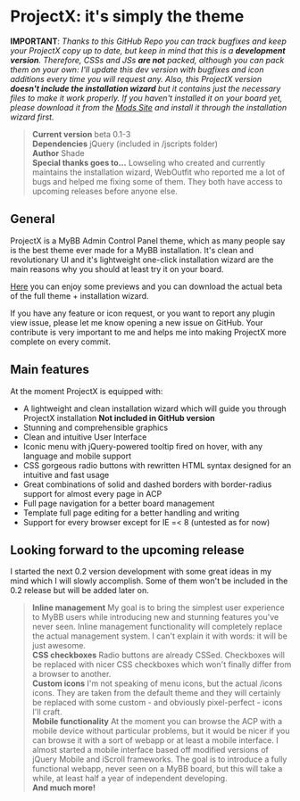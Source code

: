 ProjectX: it's simply the theme
===============================

**IMPORTANT**: *Thanks to this GitHub Repo you can track bugfixes and keep your ProjectX copy up to date, but keep in mind that this is a **development version**. Therefore, CSSs and JSs **are not** packed, although you can pack them on your own: I'll update this dev version with bugfixes and icon additions every time you will request any. Also, this ProjectX version **doesn't include the installation wizard** but it contains just the necessary files to make it work properly. If you haven't installed it on your board yet, please download it from the [Mods Site][1] and install it through the installation wizard first.*

[1]: http://mods.mybb.com/

> **Current version** beta 0.1-3  
> **Dependencies** jQuery (included in /jscripts folder)  
> **Author** Shade  
> **Special thanks goes to...** Lowseling who created and currently maintains the installation wizard, WebOutfit who reported me a lot of bugs and helped me fixing some of them. They both have access to upcoming releases before anyone else.

General
-------

ProjectX is a MyBB Admin Control Panel theme, which as many people say is the best theme ever made for a MyBB installation. It's clean and revolutionary UI and it's lightweight one-click installation wizard are the main reasons why you should at least try it on your board.

[Here][2] you can enjoy some previews and you can download the actual beta of the full theme + installation wizard.

[2]: http://community.mybb.com/thread-129591.html

If you have any feature or icon request, or you want to report any plugin view issue, please let me know opening a new issue on GitHub. Your contribute is very important to me and helps me into making ProjectX more complete on every commit. 

Main features
-------------

At the moment ProjectX is equipped with:

* A lightweight and clean installation wizard which will guide you through ProjectX installation **Not included in GitHub version**
* Stunning and comprehensible graphics
* Clean and intuitive User Interface
* Iconic menu with jQuery-powered tooltip fired on hover, with any language and mobile support
* CSS gorgeous radio buttons with rewritten HTML syntax designed for an intuitive and fast usage
* Great combinations of solid and dashed borders with border-radius support for almost every page in ACP
* Full page navigation for a better board management
* Template full page editing for a better handling and writing
* Support for every browser except for IE =< 8 (untested as for now)

Looking forward to the upcoming release
-----------------------------------

I started the next 0.2 version development with some great ideas in my mind which I will slowly accomplish. Some of them won't be included in the 0.2 release but will be added later on.

> **Inline management** My goal is to bring the simplest user experience to MyBB users while introducing new and stunning features you've never seen. Inline management functionality will completely replace the actual management system. I can't explain it with words: it will be just awesome.  
> **CSS checkboxes** Radio buttons are already CSSed. Checkboxes will be replaced with nicer CSS checkboxes which won't finally differ from a browser to another.  
> **Custom icons** I'm not speaking of menu icons, but the actual /icons icons. They are taken from the default theme and they will certainly be replaced with some custom - and obviously pixel-perfect - icons I'll craft.  
> **Mobile functionality** At the moment you can browse the ACP with a mobile device without particular problems, but it would be nicer if you can browse it with a sort of webapp or at least a mobile interface. I almost started a mobile interface based off modified versions of jQuery Mobile and iScroll frameworks. The goal is to introduce a fully functional webapp, never seen on a MyBB board, but this will take a while, at least half a year of independent developing.  
> **And much more!**
